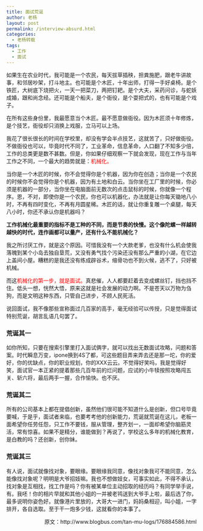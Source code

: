 ```yaml
---
title: 面试荒诞
author: 老杨
layout: post
permalink: /interview-absurd.html
categories:
  - 老杨转载
tags:
  - 工作
  - 面试
---
```

如果生在农业时代，我可能是一个农民，每天拔草插秧，担粪施肥，跟老牛讲故事，和邻居吵架，打斗地主。也可能是个木匠，十年出师，打得一手好桌椅。是个铁匠，大树底下烧把火，一天一把菜刀，两把钉耙。是个大夫，采药问诊，与蛇妖成婚，跟和尚念经。还可能是个船夫，是个衙役，是个耍把式的，也有可能是个戏子。  


  
在所有这些身份里，我最愿意当个木匠。最不愿意做衙役。因为木匠须十年修炼，是个技艺，衙役却只消换上戏服，立马可以上场。

我花了很长很长的时间在学校里，却没有学会半点技艺，这就苦了，只好做衙役。不做衙役也可以，毕竟时代不同了，工业革命，信息革命，人口翻了不知多少倍，工作的总类更是数不甚数。但是，你如果仔细观察一下就会发现，现在工作与当年工作之不同，一个最大的趋势就是：<span style="color: #ff0000;">机械化。</span>

当你是一个木匠的时候，你不会觉得你是个机器，因为你在创造；当你是一个农民的时候你不会觉得你是个机器，因为有土地和白云。当你坐在工厂里的时候，你必须是机器的一部分，当你坐在电脑面前无数次的点击鼠标的时候，你就像一个程序。恩，不对，即使你是一个农民，你也可以机器化，办法就是让你每天锄地八小时，不再有四时变化，不再有月圆星稀。木匠的话，就让你重复雕一个桌腿，每天八小时，你还不承认你是机器吗？

**工作机械化最重要的指标不是工种的不同，而是节奏的快慢。这个像陀螺一样越转越快的时代，连作画都可以量产，还有什么不能机械化？**

我之所讨厌工作，就是这个原因。可惜我没有一个大款老爹，也没有什么机会使我落魄到某个小岛去独自垦荒，又没有勇气找个污染还没有那么严重的小湖，在它边上盖间小屋。糟糕的是我还没有练成辟谷术，缩骨功也不到火候，逃不了，只好被机械。

而这<span style="color: #ff0000;">机械化的第一步，就是面试。</span>真悲催，人人都要赶着去变成螺丝钉，挡也挡不住。低头一想，恍然大悟，原来这就是社会发展的动力啊。不是苍天以万物为刍狗，而是文明这种东西，只管自己进步，不顾人民死活。

说回面试，我不像那些宣称面过几百家的高手，毫无经验可以传授，只是觉得面试特别荒诞，胡言乱语几句罢了。

### 荒诞其一

如你所知，只要在搜索引擎里打入面试俩字，就可以找出无数面试攻略，问题和答案。时代瞬息万变，ipone换到4S了都，可这些题目弄来弄去还是那一坨，你的爱好，你的优缺点，你的职业规划，你的XXX云云。不觉得好笑吗，我是觉得好笑，面试官一本正紧的提着那些几百年前的烂问题，应试的小牛犊按照攻略闯五关、斩六将，最后两手一握，合作愉快。也不厌。

### 荒诞其二

所有的公司基本上都在提倡创新，虽然他们很可能不知道什么是创新，但口号毕竟要喊，于是乎，面试者来临，也要考考他的创新能力，荒诞就荒诞在这儿，老板一面希望你任劳任怨，只工作不要钱，服从管理，整齐划一，一面却希望你脑筋灵活，常有惊喜。如果不是精分，谁能做到？再说了，学校这么多年的机械化教育，是白教的吗？还创新，创你妹。

### 荒诞其三

有人说，面试就像找对象，要眼缘。要眼缘我同意，像找对象我可不能同意，怎么能像找对象呢？明明是大爷招妓嘛。我也不想做妓女，可事实如此，不得不承认，找对象是互相找，找工作是吗？你有被某单位主动招取的经历吗？有同学举手说，有。我呸！你的相片早就和其他小姐的一并被老鸨送到大爷手上啦，最后选了你，最多说明你姿色好。就像港片里放的，大哥大一进门，妈妈桑相迎，叫小姐，一字排开，各自选取。至于干一炮多少钱，这就看你的本事了。

<p style="text-align: right;">
  原文：http://www.blogbus.com/tan-mu-logs/176884586.html
</p>